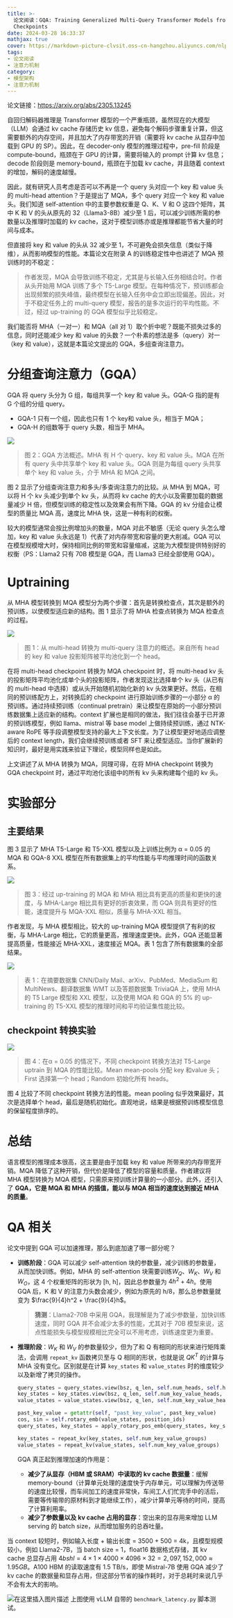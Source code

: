```yaml
---
title: >-
  论文阅读：GQA: Training Generalized Multi-Query Transformer Models from Multi-Head
  Checkpoints
date: 2024-03-28 16:33:37
mathjax: true
cover: https://markdown-picture-clvsit.oss-cn-hangzhou.aliyuncs.com/nlp/paper/GQA%20Training%20Generalized%20Multi-Query%20Transformer%20Models%20from%20Multi-Head%20Checkpoints/Figure%202.png
tags:
- 论文阅读
- 注意力机制
category:
- 模型架构
- 注意力机制
---
```


论文链接：https://arxiv.org/abs/2305.13245

自回归解码器推理是 Transformer 模型的一个严重瓶颈，虽然现在的大模型（LLM）会通过 kv cache 存储历史 kv 信息，避免每个解码步骤重复计算，但这需要额外的内存空间，并且加大了内存带宽的开销（需要将 kv cache 从显存中加载到 GPU 的 SP）。因此，在 decoder-only 模型的推理过程中，pre-fill 阶段是 compute-bound，瓶颈在于 GPU 的计算，需要将输入的 prompt 计算 kv 信息；decode 阶段则是 memory-bound，瓶颈在于加载 kv cache，并且随着 context 的增加，解码的速度越慢。

因此，就有研究人员考虑是否可以不再是一个 query 头对应一个 key 和 value 头的 multi-head attention？于是提出了 MQA，多个 query 对应一个 key 和 value 头。我们知道 self-attention 中的主要参数权重是 Q、K、V 和 O 这四个矩阵，其中 K 和 V 的头从原先的 32（Llama3-8B）减少至 1 后，可以减少训练所需的参数量以及推理时加载的 kv cache，这对于模型训练亦或是推理都能节省大量的时间与成本。

但直接将 key 和 value 的头从 32 减少至 1，不可避免会损失信息（类似于降维），从而影响模型的性能。本篇论文在附录 A 的训练稳定性中也讲述了 MQA 预训练时的不稳定：

> 作者发现，MQA 会导致训练不稳定，尤其是与长输入任务相结合时。作者从头开始用 MQA 训练了多个 T5-Large 模型。在每种情况下，预训练都会出现频繁的损失峰值，最终模型在长输入任务中会立即出现偏差。因此，对于不稳定任务上的 multi-query 模型，报告的是多次运行的平均性能。不过，经过 up-training 的 GQA 模型似乎比较稳定。

我们能否将 MHA（一对一）和 MQA（all 对 1）取个折中呢？既能不损失过多的信息，同时还能减少 key 和 value 的头数？一个朴素的想法是多（query）对一（key 和 value），这就是本篇论文提出的 GQA，多组查询注意力。

# 分组查询注意力（GQA）
GQA 将 query 头分为 G 组，每组共享一个 key 和 value 头。GQA-G 指的是有 G 个组的分组 query。

- GQA-1 只有一个组，因此也只有 1 个 key和 value 头，相当于 MQA；
- GQA-H 的组数等于 query 头数，相当于 MHA。

![](https://markdown-picture-clvsit.oss-cn-hangzhou.aliyuncs.com/nlp/paper/GQA%20Training%20Generalized%20Multi-Query%20Transformer%20Models%20from%20Multi-Head%20Checkpoints/Figure%202.png)

> 图 2：GQA 方法概述。MHA 有 H 个 query、key 和 value 头。MQA 在所有 query 头中共享单个 key 和 value 头。GQA 则是为每组 query 头共享单个 key 和 value 头，介于 MHA 和 MQA 之间。

图 2 显示了分组查询注意力和多头/多查询注意力的比较。从 MHA 到 MQA，可以将 H 个 kv 头减少到单个 kv 头，从而将 kv cache 的大小以及需要加载的数据量减少 H 倍，但模型训练的稳定性以及效果会有所下降。GQA 的 kv 分组会让模型的质量比 MQA 高，速度比 MHA 快，这是一种有利的权衡。

较大的模型通常会按比例增加头的数量，MQA 对此不敏感（无论 query 头怎么增加，key 和 value 头永远是 1）代表了对内存带宽和容量的更大削减。GQA 可以在模型规模增大时，保持相同比例的带宽和容量缩减，这能为大模型提供特别好的权衡（PS：Llama2 只有 70B 模型是 GQA，而 Llama3 已经全部使用 GQA）。

# Uptraining
从 MHA 模型转换到 MQA 模型分为两个步骤：首先是转换检查点，其次是额外的预训练，以使模型适应新的结构。图 1 显示了将 MHA 检查点转换为 MQA 检查点的过程。

![](https://markdown-picture-clvsit.oss-cn-hangzhou.aliyuncs.com/nlp/paper/GQA%20Training%20Generalized%20Multi-Query%20Transformer%20Models%20from%20Multi-Head%20Checkpoints/Figure%201.png)

> 图 1：从 multi-head 转换为 multi-query 注意力的概述。来自所有 head 的 key 和 value 投影矩阵被平均池化到一个 head。

在将 multi-head checkpoint 转换为 MQA checkpoint 时，将 multi-head kv 头的投影矩阵平均池化成单个头的投影矩阵，作者发现这比选择单个 kv 头（从已有的 multi-head 中选择）或从头开始随机初始化新的 kv 头效果更好。然后，在相同的预训练配方上，对转换后的 checkpoint 进行原始训练步骤的一小部分 α 的预训练。通过持续预训练（continual pretrain）来让模型在原始的一小部分预训练数据集上适应新的结构。context 扩展也是相同的做法，我们往往会基于已开源的预训练模型，例如 llama、mistral 等 base model 上做持续预训练，通过 NTK-aware RoPE 等手段调整模型支持的最大上下文长度。为了让模型更好地适应调整后的 context length，我们会继续预训练或者 SFT 来让模型适应。当你扩展新的知识时，最好是用实践来验证下理论，模型同样也是如此。

上文讲述了从 MHA 转换为 MQA，同理可得，在将 MHA checkpoint 转换为 GQA checkpoint 时，通过平均池化该组中的所有 kv 头来构建每个组的 kv 头。

# 实验部分

## 主要结果
图 3 显示了 MHA T5-Large 和 T5-XXL 模型以及上训练比例为 α = 0.05 的 MQA 和 GQA-8 XXL 模型在所有数据集上的平均性能与平均推理时间的函数关系。

![](https://markdown-picture-clvsit.oss-cn-hangzhou.aliyuncs.com/nlp/paper/GQA%20Training%20Generalized%20Multi-Query%20Transformer%20Models%20from%20Multi-Head%20Checkpoints/Figure%203.png)

> 图 3：经过 up-training 的 MQA 和 MHA 相比具有更高的质量和更快的速度，与 MHA-Large 相比具有更好的折衷效果，而 GQA 则具有更好的性能，速度提升与 MQA-XXL 相似，质量与 MHA-XXL 相当。

作者发现，与 MHA 模型相比，较大的 up-training MQA 模型提供了有利的权衡，与 MHA-Large 相比，它的质量更高，推理速度更快。此外，GQA 还能显著提高质量，性能接近 MHA-XXL，速度接近 MQA。表 1 包含了所有数据集的全部结果。

![](https://markdown-picture-clvsit.oss-cn-hangzhou.aliyuncs.com/nlp/paper/GQA%20Training%20Generalized%20Multi-Query%20Transformer%20Models%20from%20Multi-Head%20Checkpoints/Table%201.png)

> 表 1：在摘要数据集 CNN/Daily Mail、arXiv、PubMed、MediaSum 和 MultiNews、翻译数据集 WMT 以及答题数据集 TriviaQA 上，使用 MHA 的 T5 Large 模型和 XXL 模型，以及使用 MQA 和 GQA 的 5% 的 up-training 的 T5-XXL 模型的推理时间和平均验证集性能比较。

## checkpoint 转换实验
![](https://markdown-picture-clvsit.oss-cn-hangzhou.aliyuncs.com/nlp/paper/GQA%20Training%20Generalized%20Multi-Query%20Transformer%20Models%20from%20Multi-Head%20Checkpoints/Figure%204.png)

> 图 4：在α = 0.05 的情况下，不同 checkpoint 转换方法对 T5-Large uptrain 到 MQA 的性能比较。Mean mean-pools 分配 key 和value 头；First 选择第一个 head；Random 初始化所有 heads。

图 4 比较了不同 checkpoint 转换方法的性能。mean pooling 似乎效果最好，其次是选择单个 head，最后是随机初始化。直观地说，结果是根据预训练模型信息的保留程度排序的。

# 总结
语言模型的推理成本很高，这主要是由于加载 key 和 value 所带来的内存带宽开销。MQA 降低了这种开销，但代价是降低了模型的容量和质量。作者建议将 MHA 模型转换为 MQA 模型，只需原来预训练计算量的一小部分。此外，还引入了 **GQA，它是 MQA 和 MHA 的插值，能以与 MQA 相当的速度达到接近 MHA 的质量**。

# QA 相关
论文中提到 GQA 可以加速推理，那么到底加速了哪一部分呢？
- **训练阶段**：GQA 可以减少 self-attention 块的参数量，减少训练的参数量，从而加快训练。例如，MHA 的 self-attention 块需要训练$W_Q$、$W_K$、$W_V$ 和 $W_O$，这 4 个权重矩阵的形状为 [h, h]，因此总参数量为 $4h^2 + 4h$。使用 GQA 后，K 和 V 的注意力头数会减少，例如为原先的 h/8，那么总参数量就变为 $\frac{9}{4}h^2 + \frac{9}{4}h$。

    > **猜测**：Llama2-70B 中采用 GQA，我理解是为了减少参数量，加快训练速度，同时 GQA 并不会减少太多的性能，尤其对于 70B 模型来说，这点性能损失与模型规模相比完全可以不用考虑，训练速度更为重要。
- **推理阶段**：$W_K$ 和 $W_V$ 的参数量较少，但为了和 Q 有相同的形状来进行矩阵乘法，会调用 `repeat_kv` 函数拷贝至与 Q 相同的形状，也就是说 $QK^T$ 的计算与 MHA 没有变化。区别就是在计算 `key_states` 和 `value_states` 时的维度较少以及新增了拷贝的操作。
	```Python
	query_states = query_states.view(bsz, q_len, self.num_heads, self.head_dim).transpose(1, 2)
	key_states = key_states.view(bsz, q_len, self.num_key_value_heads, self.head_dim).transpose(1, 2)
	value_states = value_states.view(bsz, q_len, self.num_key_value_heads, self.head_dim).transpose(1, 2)
	
	past_key_value = getattr(self, "past_key_value", past_key_value)
	cos, sin = self.rotary_emb(value_states, position_ids)
	query_states, key_states = apply_rotary_pos_emb(query_states, key_states, cos, sin)
	
	key_states = repeat_kv(key_states, self.num_key_value_groups)
	value_states = repeat_kv(value_states, self.num_key_value_groups)
	```
	
	GQA 真正起到推理加速的作用是：
	- **减少了从显存（HBM 或 SRAM）中读取的 kv cache 数据量**：缓解 memory-bound（计算单元处理的速度快于内存单元，可以理解为传送带的速度比较慢，而车间加工的速度非常快，车间工人们忙完手中的活后，需要等传输带的原材料到才能继续工作），减少计算单元等待的时间，提高了计算利用率。
    - **减少了参数量以及 kv cache 占用的显存**：空出来的显存用来增加 LLM serving 的 batch size，从而增加服务的总吞吐量。

当 context 较短时，例如输入长度 + 输出长度 = 3500 + 500 = 4k，且模型规模较小，例如 Llama2-7B，当 batch size = 1，float16 数据格式存储，其 kv cache 总显存占用 $4bshl = 4 \times 1 \times 4000 \times 4096 \times 32 = 2,097,152,000 \approx 1.95GB$。A100 HBM 的读取速度有 1.5 TB/s，即使 Mistral-7B 使用 GQA 减少了 kv cache 的数据量和显存占用，但这部分节省的操作耗时，对于总耗时来说几乎不会有太大的影响。

![在这里插入图片描述](https://markdown-picture-clvsit.oss-cn-hangzhou.aliyuncs.com/nlp/paper/GQA%20Training%20Generalized%20Multi-Query%20Transformer%20Models%20from%20Multi-Head%20Checkpoints/benchmark_latency.png)
上图使用 vLLM 自带的 `benchmark_latency.py` 脚本测试。